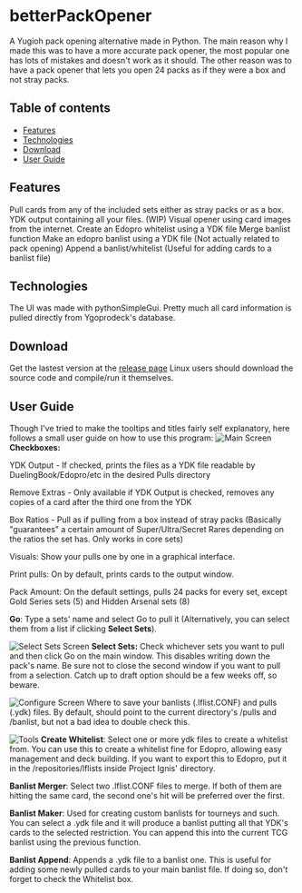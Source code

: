 # betterPackOpener
A Yugioh pack opening alternative made in Python. 
The main reason why I made this was to have a more accurate pack opener, the most popular one has lots of mistakes and doesn't work as it should. The other reason was to have a pack opener that lets you open 24 packs as if they were a box and not stray packs.

## Table of contents
* [Features](#features)
* [Technologies](#technologies)
* [Download](#download)
* [User Guide](#userguide)

## Features
Pull cards from any of the included sets either as stray packs or as a box.
YDK output containing all your files.
(WIP) Visual opener using card images from the internet.
Create an Edopro whitelist using a YDK file
Merge banlist function
Make an edopro banlist using a YDK file (Not actually related to pack opening)
Append a banlist/whitelist (Useful for adding cards to a banlist file)

## Technologies
The UI was made with pythonSimpleGui.
Pretty much all card information is pulled directly from Ygoprodeck's database.

## Download
Get the lastest version at the [release page](https://github.com/IasonNautica/betterPackOpener/releases/tag/v1.0)
Linux users should download the source code and compile/run it themselves.

## User Guide
Though I've tried to make the tooltips and titles fairly self explanatory, here follows a small user guide on how to use this program:
![Main Screen](https://imgur.com/phlqmpP.png)
**Checkboxes:**

YDK Output - If checked, prints the files as a YDK file readable by DuelingBook/Edopro/etc in the desired Pulls directory

Remove Extras -  Only available if YDK Output is checked, removes any copies of a card after the third one from the YDK

Box Ratios - Pull as if pulling from a box instead of stray packs (Basically "guarantees" a certain amount of Super/Ultra/Secret Rares depending on the ratios the set has. Only works in core sets)

Visuals: Show your pulls one by one in a graphical interface.

Print pulls: On by default, prints cards to the output window.

Pack Amount: On the default settings, pulls 24 packs for every set, except Gold Series sets (5) and Hidden Arsenal sets (8)

**Go**: Type a sets' name and select Go to pull it (Alternatively, you can select them from a list if clicking **Select Sets**).

![Select Sets Screen](https://imgur.com/pBgud5i.png)
**Select Sets:**
Check whichever sets you want to pull and then click Go on the main window. This disables writing down the pack's name. Be sure not to close the second window if you want to pull from a selection.
Catch up to draft option should be a few weeks off, so beware.

![Configure Screen](https://imgur.com/NhVMiOr.png)
Where to save your banlists (.lflist.CONF) and pulls (.ydk) files. By default, should point to the current directory's /pulls and /banlist, but not a bad idea to double check this.

![Tools](https://imgur.com/6PK4z5R.png)
**Create Whitelist**: Select one or more ydk files to create a whitelist from. You can use this to create a whitelist fine for Edopro, allowing easy management and deck building. If you want to export this to Edopro, put it in the /repositories/lflists inside Project Ignis' directory.

**Banlist Merger**: Select two .lflist.CONF files to merge. If both of them are hitting the same card, the second one's hit will be preferred over the first.

**Banlist Maker**: Used for creating custom banlists for tourneys and such. You can select a .ydk file and it will produce a banlist putting all that YDK's cards to the selected restriction. You can append this into the current TCG banlist using the previous function.

**Banlist Append**:
Appends a .ydk file to a banlist one. This is useful for adding some newly pulled cards to your main banlist file. If doing so, don't forget to check the Whitelist box.
